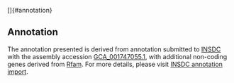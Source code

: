 []{#annotation}

Annotation
----------

The annotation presented is derived from annotation submitted to
[INSDC](http://www.insdc.org) with the assembly accession
[GCA\_001747055.1](http://www.ebi.ac.uk/ena/data/view/GCA_001747055.1),
with additional non-coding genes derived from
[Rfam](http://rfam.xfam.org/). For more details, please visit [INSDC
annotation
import](http://ensemblgenomes.org/info/data/insdc_annotation).
